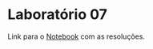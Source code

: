 # Laboratório 07

Link para o [Notebook](https://github.com/heigon77/MC536_heigon/blob/master/Lab07/Notebooks/s04-cypher-network-analysis.ipynb) com as resoluções.
